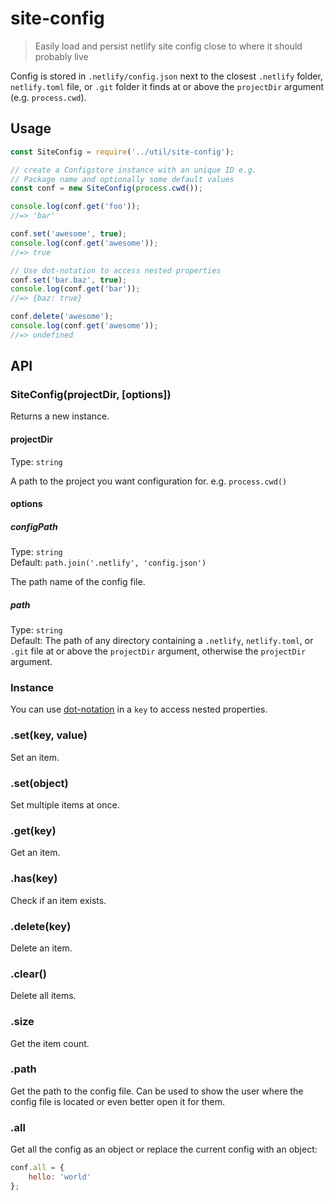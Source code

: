 # site-config

> Easily load and persist netlify site config close to where it should probably live

Config is stored in `.netlify/config.json` next to the closest `.netlify` folder, `netlify.toml` file, or `.git` folder it finds at or above the `projectDir` argument (e.g. `process.cwd`).

## Usage

```js
const SiteConfig = require('../util/site-config');

// create a Configstore instance with an unique ID e.g.
// Package name and optionally some default values
const conf = new SiteConfig(process.cwd());

console.log(conf.get('foo'));
//=> 'bar'

conf.set('awesome', true);
console.log(conf.get('awesome'));
//=> true

// Use dot-notation to access nested properties
conf.set('bar.baz', true);
console.log(conf.get('bar'));
//=> {baz: true}

conf.delete('awesome');
console.log(conf.get('awesome'));
//=> undefined
```


## API

### SiteConfig(projectDir, [options])

Returns a new instance.

#### projectDir

Type: `string`

A path to the project you want configuration for. e.g. `process.cwd()`

#### options

##### configPath

Type: `string`<br>
Default: `path.join('.netlify', 'config.json')`

The path name of the config file.

##### path

Type: `string`<br>
Default: The path of any directory containing a `.netlify`, `netlify.toml`, or `.git` file at or above the `projectDir` argument, otherwise the `projectDir` argument.

### Instance

You can use [dot-notation](https://github.com/sindresorhus/dot-prop) in a `key` to access nested properties.

### .set(key, value)

Set an item.

### .set(object)

Set multiple items at once.

### .get(key)

Get an item.

### .has(key)

Check if an item exists.

### .delete(key)

Delete an item.

### .clear()

Delete all items.

### .size

Get the item count.

### .path

Get the path to the config file. Can be used to show the user where the config file is located or even better open it for them.

### .all

Get all the config as an object or replace the current config with an object:

```js
conf.all = {
	hello: 'world'
};
```
